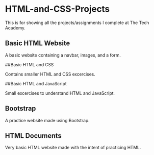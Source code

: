 # HTML-and-CSS-Projects

This is for showing all the projects/assignments I complete at The Tech Academy.

## Basic HTML Website

A basic website containing a navbar, images, and a form.

##Basic HTML and CSS

Contains smaller HTML and CSS excercises.

##Basic HTML and JavaScript

Small excercises to understand HTML and JavaScript.

## Bootstrap

A practice website made using Bootstrap.

## HTML Documents

Very basic HTML website made with the intent of practicing HTML.

